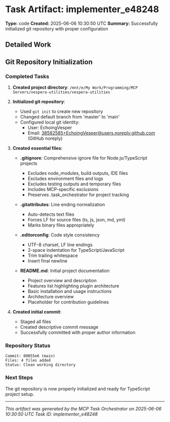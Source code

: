 # Task Artifact: implementer_e48248

**Type:** code
**Created:** 2025-06-06 10:30:50 UTC
**Summary:** Successfully initialized git repository with proper configuration

## Detailed Work

## Git Repository Initialization

### Completed Tasks

1. **Created project directory**: `/mnt/e/My Work/Programming/MCP Servers/vespera-utilities/vespera-utilities`

2. **Initialized git repository**:
   - Used `git init` to create new repository
   - Changed default branch from 'master' to 'main'
   - Configured local git identity:
     - User: EchoingVesper
     - Email: 38582585+EchoingVesper@users.noreply.github.com (GitHub noreply)

3. **Created essential files**:

   - **.gitignore**: Comprehensive ignore file for Node.js/TypeScript projects
     - Excludes node_modules, build outputs, IDE files
     - Excludes environment files and logs
     - Excludes testing outputs and temporary files
     - Includes MCP-specific exclusions
     - Preserves .task_orchestrator for project tracking

   - **.gitattributes**: Line ending normalization
     - Auto-detects text files
     - Forces LF for source files (ts, js, json, md, yml)
     - Marks binary files appropriately

   - **.editorconfig**: Code style consistency
     - UTF-8 charset, LF line endings
     - 2-space indentation for TypeScript/JavaScript
     - Trim trailing whitespace
     - Insert final newline

   - **README.md**: Initial project documentation
     - Project overview and description
     - Features list highlighting plugin architecture
     - Basic installation and usage instructions
     - Architecture overview
     - Placeholder for contribution guidelines

4. **Created initial commit**:
   - Staged all files
   - Created descriptive commit message
   - Successfully committed with proper author information

### Repository Status
```
Commit: 00055e6 (main)
Files: 4 files added
Status: Clean working directory
```

### Next Steps
The git repository is now properly initialized and ready for TypeScript project setup.

---

*This artifact was generated by the MCP Task Orchestrator on 2025-06-06 10:30:50 UTC*
*Task ID: implementer_e48248*